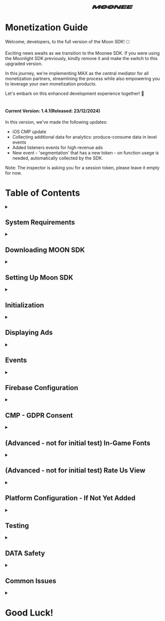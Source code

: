 &nbsp;&nbsp;&nbsp;&nbsp;&nbsp;&nbsp;&nbsp;&nbsp;&nbsp;&nbsp;&nbsp;&nbsp;&nbsp;&nbsp;&nbsp;&nbsp;&nbsp;&nbsp;&nbsp;&nbsp;&nbsp;&nbsp;&nbsp;&nbsp;&nbsp;&nbsp;&nbsp;&nbsp;&nbsp;&nbsp;&nbsp;&nbsp;&nbsp;&nbsp;&nbsp;&nbsp;&nbsp;&nbsp;&nbsp;&nbsp;&nbsp;&nbsp;&nbsp;&nbsp;&nbsp;&nbsp;&nbsp;&nbsp;&nbsp;&nbsp;&nbsp;&nbsp;&nbsp;&nbsp;&nbsp;&nbsp;&nbsp;&nbsp;&nbsp;&nbsp;&nbsp;&nbsp;&nbsp;&nbsp;&nbsp;&nbsp;&nbsp;&nbsp;&nbsp;&nbsp;&nbsp;&nbsp;&nbsp;&nbsp;&nbsp;&nbsp;&nbsp;&nbsp;&nbsp;&nbsp;&nbsp;&nbsp;&nbsp;&nbsp;&nbsp;&nbsp;&nbsp;&nbsp;&nbsp;&nbsp;&nbsp;&nbsp;&nbsp;&nbsp;&nbsp;&nbsp;&nbsp;&nbsp;&nbsp;&nbsp;&nbsp;&nbsp;&nbsp;&nbsp;&nbsp;&nbsp;&nbsp;&nbsp;&nbsp;&nbsp;&nbsp;&nbsp;&nbsp;&nbsp;&nbsp;&nbsp;&nbsp;&nbsp;&nbsp;&nbsp;&nbsp;&nbsp;&nbsp;&nbsp;&nbsp;&nbsp;&nbsp;&nbsp;&nbsp;&nbsp;&nbsp;&nbsp;&nbsp;&nbsp;&nbsp;&nbsp;&nbsp;&nbsp;&nbsp;&nbsp;&nbsp;&nbsp;&nbsp;&nbsp;&nbsp;&nbsp;&nbsp;&nbsp;&nbsp;&nbsp;&nbsp;&nbsp;&nbsp;&nbsp;&nbsp;&nbsp;&nbsp;&nbsp;&nbsp;&nbsp;&nbsp;&nbsp;&nbsp;&nbsp;&nbsp;&nbsp;&nbsp;&nbsp;&nbsp;&nbsp;&nbsp;&nbsp;&nbsp;&nbsp;&nbsp;&nbsp;&nbsp;&nbsp;&nbsp;&nbsp;&nbsp;&nbsp;&nbsp;&nbsp;&nbsp;&nbsp;&nbsp;&nbsp;&nbsp;&nbsp;&nbsp;&nbsp;&nbsp;&nbsp;&nbsp;&nbsp;&nbsp;&nbsp;&nbsp;![LOGO](images/logo.png) 


# Monetization Guide
Welcome, developers, to the full version of the Moon SDK! 🌕

Exciting news awaits as we transition to the Moonee SDK. If you were using the Moonlight SDK previously, kindly remove it and make the switch to this upgraded version.

In this journey, we're implementing MAX as the central mediator for all monetization partners, streamlining the process while also empowering you to leverage your own monetization products.

Let's embark on this enhanced development experience together! 🚀



#
#### Current Version: 1.4.1(Released: 23/12/2024)

In this version, we've made the following updates:

- iOS CMP update
- Collecting additional data for analytics: produce-consume data in level events
- Added listeners events for high revenue ads
- New event - 'segmentation' that has a new token - on function usege is needed, automatically collected by the SDK.

Note: The inspector is asking you for a session token, please leave it empty for now.

# Table of Contents
<details>
  <summary></summary>

1. [System Requirements](#system-requirements)
2. [Downloading MOON SDK](#downloading-moon-sdk)
3. [Setting Up Moon SDK](#setting-up-moon-sdk)
4. [Initialization](#initialization)
5. [Displaying Ads](#displaying-ads)  
   A. [Rewarded Video Ads](#rewarded-video-ads-api)  
   B. [Interstitial Ads](#interstitial-ads-api)  
   C. [Banner Ads](#banner-ads-api)
6. [Events](#events)  
  A. [Progression events](#progression-events)  
  B. [In-app purchase (IAP) Events](#in-app-purchase-iap-events)  
  C. [Segmentation Events](#segmentation-events)  
  D. [Custom Events](#custom-events)  
7. [Firebase Configuration](#firebase-configuration)
8. [CMP - GDPR Consent](#cmp---gdpr-consent)
9. [In-Game Fonts](#in-game-fonts)
10. [Rate Us View](#rate-us-view)
11. [Platform Configuration - If Not Yet Added](#platform-configuration---if-not-yet-added)  
    A. [Facebook](#facebook)  
    B. [Game Analytics](#game-analytics)
12. [DATA Safety](#data-safety)  
      A. [Android](#android)  
      B. [iOS](#ios)  
      C. [Facebbok Data Checkup](#facebbok-data-checkup)  
13. [Testing](#testing)
14. [Common Issues](#common-issues)

</details>


## System Requirements
<details>
  <summary></summary>
  
  - Unity Editor 2022 LTS version
  - Android:
    - Minimum SDK: Nougat 7.1 (API 25)
    - Scripting backend: IL2CPP
  - iOS:
    - Target minimum iOS Version: 13.0
    - Scripting backend: IL2CPP
  - Stores:
    - In order for us to have the optimal monetization, we will need you to add our web link in the stores:[https://moonee.io](#https://moonee.io)
    - On Google play it’s under Store Settings -> Website
    - On App Store it’s under Marketing URL in an App Version

      
</details>


## Downloading MOON SDK
<details>
  <summary></summary>
    
  Slack bot is sending the link if you will type `FULL_SDK` 
  
</details>
  

## Setting Up Moon SDK
<details>
  <summary></summary>

  1. Import MoonSDK.unitypackage into your unity project.<br>
   **Note: For initial test you only need to import these monetization adapters under "Mediated Networks":
     Mintegral, Facebook, ironSource, Unity Ads, BidMachine, AdMob, inMobi, Verve, Liftoff, Pangle, Smaato, DT Exchange, Moloco**
     
  3. Please note, that our SDK uses some iAP features, so iAP package should be installed from the package manager
  
  4. The MoonSDKScene must be the first in the list in the build settings, after initialization it will load the next scene in the list (with index 1).

     ![MoonSDKScene](images/MoonSDKScene.png)
     
  5. Open MoonSDK settings and fill in all app keys for analytics and advertising services, Please ensure you add **all** of them and **copy/paste** them to the correct location in the inspector.
  6. Press Check and Sync Settings button
     
     **Note:Make sure to copy/paste the tokens/ad IDs and not type them manually to avoid mistakes.**
     
    
     ![SyncSettings](images/SyncSettingsNew.png)

     
</details>
 
## Initialization
<details>
  <summary></summary>
Moon SDK is initialized automatically from the Moon SDK scene.
When downloding the Unity packge, you are getting in Apploving intergration manager the list of adaptors needed to bedownlieded. If we need any type of change (e.g not use one of them) your PM will tell you about it.
</details>

## Displaying Ads
<details>
  <summary></summary>

MoonSDK does support the following ad formats:

A. [Rewarded Video Ads](#rewarded-video-ads-api)  
B. [Interstitial Ads](#interstitial-ads-api)  
C. [Banner Ads](#banner-ads-api)

To use the advertisement manager add the following namespace: 
      using `Moonee.MoonSDK.Internal.Advertisement;`


### Rewarded video ads API:
<details>
  <summary>Expand</summary>

#### Showing a Rewarded Video:
Use the following method to display a rewarded video in your game:

```csharp

AdvertisementManager.ShowRewardedAd(
    () => 
    {
        // Ad start logic
    },
    () =>
    {
        // Ad finish logic
    },
    () =>
    {
        // Ad fail logic - show pop up that ad is not ready. 
    },
    () =>
    {
        // Reward logic
    },
    "rewardedVideoName" // Add Rewarded Video Name here!
);
```


---

#### (Advanced - not for initial test) Displaying High-Income Ads (Listeners events):
There are two important events in the AdvertisementManager class:

AdvertisementManager.OnHighSegmentationInterstitialReadyEventHandler;
AdvertisementManager.OnMediumSegmentationInterstitialReadyEventHandler;
AdvertisementManager.OnHighSegmentationRewardedVideoReadyEventHandler;
AdvertisementManager.OnMediumSegmentationRewardedVideoReadyEventHandler;

These events are called as soon as the high-income ad is loaded and ready to display, use these events to trigger high-income ads as soon as you can in your game. Note that when AdvertisementManager.OnHighSegmentationInterstitialReadyEventHandler is called, the interstitial ad timer is reset, the ads are ready to be shown immediately.

---

#### Key Notes:
1. **Always include the Rewarded Video Name**: When calling `ShowRewardedAd()`, ensure that you provide the correct video name (e.g., `"RV_more_coins"`). Missing the video name can cause issues with tracking.
2. **Handling interstitial ads**: If you notice that interstitial ads are being shown instead of rewarded videos, this is expected. The SDK might optimize revenue by choosing a more suitable ad format based on various factors.
3. **(Advanced - not for initial test) For High-income ads**, ensure that `OnHighSegmentationRewardedVideoReadyEventHandler` is set up and used to display these ads quickly. Note the method for interstitial high income is differnt than Rewarded Video.


</details>

  ### Interstitial ads API:
<details>
  <summary>Expand</summary>

#### Showing Interstitial ads:
Use the following method to display an interstitial in your game:

```csharp
       float AdvertisementManager.InterstitialTimer {get; private set;}
       double timeLeftForNextAd = AdvertisementManager.InterstitialTimer;

       AdvertisementManager.ShowInterstitial(
        () =>
        {
            //Ad start logic
        },
        () =>
        {
            //Add finish logic
        },
        () =>
        {
            //Ad fail logic - show pop up that ad is not ready. 
        });
```
---


#### Key Notes:
1. For High-income ads, ensure that `AdvertisementManager.OnHighSegmentationInterstitialReadyEventHandler` is set up and used to display these ads quickly.
2. When `AdvertisementManager.OnHighSegmentationInterstitialReadyEventHandler` is called, the interstitial ad timer is reset, and the ads are immediately ready to be shown.

</details>

  ### Banner Ads API:
<details>
  <summary>Expand</summary>

      AdvertisementManager.ShowBanner()
      
      AdvertisementManager.HideBanner();
      
</details>

</details>

## Events
<details>
  <summary></summary>
  
A. [Progression events](#progression-events)  
B. [In-app purchase (IAP) Events](#in-app-purchase-iap-events)  
C. [Segmentation Events](#segmentation-events)  
D. [Custom Events](#custom-events) 


---

### Progression Events

<details>
  <summary></summary>
  
**Level Progression Events:**  
We utilize two key events related to game level progression: `LevelDataStartEvent` and `LevelDataCompleteEvent`. These events are sent to Adjust and Game Analytics.

- `LevelDataStartEvent` is triggered at the beginning of the level.
- `LevelDataCompleteEvent` is triggered at the end of the level and contains all data related to the player's actions during the level.

The `LevelDataStartEvent` includes information about the time spent between levels (engagement time), while the `LevelDataCompleteEvent` contains data on everything that happened during the level.

The image below represents the event flow:  
![levels_order](images/levels_order.png)


#### **`LevelDataStartEvent`**  
This event is sent at the beginning of a level and includes data on the engagement time between levels. The following parameters are included:

1. **`levelNumber`** - Indicates the current level number.  
   - **Example:** If the player is starting level 3, send `3`.

2. **`coinsAmount`** – The player's current **balance** of the main currency.  
   - **Example:** If a player ended the last level with 30 coins and didn't spend any, send `30`. If the player had 30 coins but spent 15 in the store, send `15`.  
   - **Detailed scenario:** If I played level 1, during the level got 10 and lost 5. In the complete screen, I was given 2 more coins. You should send: `10-5+2 = 7`. If the player starts level 1 with 0 coins, send `0`.

3. **`producedCoinsAmount`** – The total number of coins earned during the **previous level** or **between** levels.  
   - **Example:** If the player earned 20 coins for completing a task and 10 coins from a bonus reward, send `30`. If no coins were produced, send `0`.

4. **`consumedCoinsAmount`** – The total number of coins spent during the **previous level** or **between** levels.  
   - **Example:** If the player spent 15 coins on an upgrade and 5 coins on a power-up, send `20`. If no coins were spent, send `0`. 

5. **`purchaseIDs`** – The IDs of in-app purchases made before starting this level, since the last time this event was sent.

Use the following function to send this event:

```csharp
MoonSDK.SendLevelDataStartEvent(levelIndex, coinsAmount,producedCoinsAmount,consumedCoinsAmount, purchaseIDs);
```

---

#### **`LevelDataCompleteEvent`**  
This event is sent at the end of a level and contains the following information:

1. **`levelNumber`** - Indicates the current level number.  
   - **Example:** If the player finishes level 5, send `5`.

2. **`result`** - Represents the outcome of the level.  
   - **Example:** Send `"win"` if the player completes the level successfully, or `"fail"` if they fail to complete it.

3. **`isContinueLevel`** - A boolean indicating whether the player continued the level from where they left off (`true`) or started it from the beginning (`false`).  
   - **Example:** If the player used a revive to continue the level, send `true`. If the level was played from the start, send `false`. For games without such features, this should default to `false`.

4. **`coinsAmount`** – Represents the player's current soft currency balance when the level ends.  
   - **Example:** If the player started with 10 coins, earned 20 coins, and spent 5 coins during the level, send `25` (`10 + 20 - 5`). If the player ends the level with no currency, send `0`.

5. **`producedCoinsAmount`** – The total number of coins earned during the level.  
   - **Example:** If the player earned 10 coins from rewards and 5 coins from bonuses, send `15`. If no coins were earned, send `0`.

6. **`consumedCoinsAmount`** – The total number of coins spent during the level.  
   - **Example:** If the player spent 5 coins on a power-up and 3 coins on an in-game item, send `8`. If no coins were spent, send `0`.

7. **`moves`** – Represents the number of moves made by the player during the level.  
   - **Example:** If the player made 25 moves before completing or failing the level, send `25`. If moves are not tracked in your game, this parameter can be omitted or set to `0`. 

8. **`customParameters`** – A `Dictionary<string, string>` where custom parameters can be tracked.  
   - **Key:** Represents the name of the custom parameter.  
   - **Value:** Represents the value of the parameter.  
   - **Example:** 
     ```json
     {
       "difficulty": "hard",
       "timeOfDay": "evening",
       "powerUpsUsed": "3"
     }
     ``` 
   Use this field to include additional game-specific data, such as the level's difficulty, the time of day the level was played, or any other relevant information. If no custom parameters are needed, send an empty dictionary. 

Use the following function to send this event:

```csharp
MoonSDK.SendLevelDataCompleteEvent(LevelStatus.complete, levelNumber, LevelResult.win, isContinueLevel, coinsAmount, producedCoinsAmount,consumedCoinsAmount, moves, customParamsDictionary);
```

---

#### ** (Advanced - not for initial test) In-Game Store**  
For tracking player interactions with the in-game store, use the following functions:

```csharp
MoonSDK.OpenInGameStore(); // Execute when user opens the store
MoonSDK.CloseInGameStore(); // Execute when user closes the store
```

---

#### **Rewarded Video Ads**  
Remember to add every Rewarded Video used in the game. Append `"rewardedVideoName"` to the function as described in the [Rewarded Video Ads API section](#rewarded-video-ads-api).

---

**Important Notes:**
- **A.** Ensure that a token is sent to Adjust for *each event*.
- **B.** Double-check that there are no spaces before or after the token.
- **C.** Always **copy/paste** the tokens to avoid errors.

</details>

--- 


### In-app purchase (IAP) Events:
<details>
  <summary></summary>

In-app purchase (IAP) Event contains the following parameters:  
1. `purchaseEventArgs`   
2. `iAPType` - Refer to the different types of in-app purchases:  
    A. `product` - consumable/non-consumable product single purchase.  
    B. `Subscription` - A product that allows users to purchase content for a defined period.     
3. `levelNunmber` -  Specifies the level where the in-app purchase was made. 


To accurately monitor in-app purchase (IAP) revenue through Adjust, ensure you've configured the Adjust app token and the IAP revenue event token within the Moon SDK settings.  

In order to validate purchases we need app google public key:
1. Log into the google play console: <a href="[url](https://play.google.com/console/u/0/developers )">Google Play Console</a>
2. Select your app from the list of apps
3. In the left panel click on "Monetize with play" -> "Monetization setup"
4. Scroll down the page and see the key under "Licensing"
   
1. Go to receipt Validation Obfuscator , **paste** the google public key of your app and press **“Obfuscate Google Play License Key”**.
![obfuscation](images/obfuscation.png)
2. Please ensure that the event is triggered from every available location where the product can be purchased. If users have the option to buy from both the in-game store and a popup, make sure the event is sent in both scenarios.  
3. If you don't have an in app in the game, send `string.Empty`
4. For IAP validation: Use the IAP catalog from Unity, and set correct ID (like on a store) also fill in store ID overrides for each product and google or iOS price in USD, with `.` and not `,` from decimal in every case.
![overrides](images/overrides.png)
5. After each successful purchase you need to send event to adjust:  

      ```MoonSDK.TrackAdjustRevenueEventAsync(args, subsription, "4");```


 

</details>

--- 

### Segmentation Events
<details>
  <summary></summary>

  These are automatically collected events by the MOON SDK, you don't need to use any function.
  The only thing that you should do is use the event token in the right place in the inspector. 
</details>

---

### (Advanced - not for initial test) Custom Events
<details>
  <summary></summary>
The following is only for advance games, that have a need for custom events:  
With Moon SDK you can send custom events to various analytics services
  
      MoonSDK.TrackCustomEvent("Event name", [Dictionary <string, object> eventProperties = null],
      [string type = null],
      [List < MoonSDK.AnalyticsProvider> analyticsProviders = null])
      
Call this method to track any custom event you want.  
eventName = the name of the event to track.  
Exsample:  
      
      MoonSDK.TrackCustomEvent("Event name", MoonSDK.AnalyticsProvider.Firebase);
  
</details>

---

</details>


## Firebase Configuration
<details>
  <summary></summary>

**We utilize Firebase for two primary purposes:**

1. User Acquisition: To facilitate proper integration within Google platforms, event data needs to be stored in Firebase.
2. A/B Testing via Remote Config: This powerful tool enables remote modification of parameters.

**Workflow:**

1. A designated team member, typically the Product Manager, will initiate a Firebase project for your game (do not create one yourself, as it may lead to improper UA usage).
2. You will receive configuration files (google-services.json for Android and GoogleService-Info.plist for iOS).
3. Integrate these files into your Unity project following the instructions provided below.


  
![UnityFirebase](images/AddingFirebaseToUnity.png)
![AssetesStreaming](images/AssetesStreamings.png)

**Firebase Remote Config** 

Moon SDK by default uses some default remote config values:
1. `int_grace_time`: Interstitials time grace - time grace untill first interstitial.
2. `int_grace_level`: Interstitials level grace - level grace untill first interstitial.
3. `cooldown_between_INTs`: Cooldown Between Interstitials -  timer (in seconds) for spaces between INTs.
4. `cooldown_after_RVs`: Cooldown After Rewarded Videos- time (in seconds) for INT AFTER watching a Rewarded video.( Replace cooldown_between_int ).
5. `show_int_if_fail`: Show Interstitial If Fail 	
`True`: player gets ads after each level, regardless of success status,
`False`:  player gets ads after success levels only.
6. `int_in_stage`: Interstitials In Stage,
`True`: player gets ads during stages
`False`: player gets ads after stages only

**Default values:**
`int_grace_time`: 0 sec
`int_grace_level`" 1
`cooldown_between_INTs`: 20 sec
`cooldown_after_RVs`: 20 sec
`show_int_if_fail`: False
`int_in_stage`: False

Note that `int_sessions_grace`, `cooldown_between_INTs`, `cooldown_after_RVs` are managed automatically by Moon SDK and you don’t need to do anything with that, but the rest values you need to check before showing ads.


        if(currentLevel > RemoteConfigValues.int_grace_level)
        {
            AdvertisementManager.ShowInterstitial();
        }



       if(RemoteConfigValues.Show_int_if_fail == true)
        {
            AdvertisementManager.ShowInterstitial();
        }


       if(RemoteConfigValues.INT_in_stage == true)
        {
            AdvertisementManager.ShowInterstitial();
        }

</details>

## CMP - GDPR Consent
<details>
  <summary></summary>
We utilize a CMP (Consent Management Platform) solution to obtain consent from users.   
Effective CMP implementations can potentially boost the value of users engaging with the game, potentially adding up to 50% of the ad's worth.
  
To use CMP in your project you need to fill in the Adjust Consent Token:  
![consentToken](images/consentToken.png)    

Consent precedes any other aspect of the SDK and the tutorial. We are dedicated to compliance with the highest regulatory standards in Europe, as outlined by the GDPR enforced by the IAB. Therefore, we are unable to implement the best practice of obtaining consent after the tutorial.
The CMP popup appears as follows: 
<details>
 <summary>ConsentPopUp</summary>
  
![welcome](images/welcome.png) 

</details>

Below you will find a code example how to pop up the consent window from your game,you will need to mute sounds and stop any ad timers.   
Create a consent button in settings screen in your game.  

![consentSetting](images/consent_setting.png)    


      private void ConsentsButtonPressed()
    {
        CMP.OpenSettingsScreen();
        CMP.eventHandler += OnConsentsChangesEventListener; // Don't forget to unsubscribe, you can use OnDestroy method for example
        // AdvertisementManager.PauseInterstitialTimer();
        // AudioController.PauseMusic(true);
    }
    private void OnConsentsChangesEventListener(int id, TCData TCData, bool isSuccess)
    {
        //AdvertisementManager.ResumeInterstitialTimer();
        //AudioController.PauseMusic(false);
    }

Check if the user is in the GDPR country

    if(!CheckGDPRCountry.CheckCountryForGDPR())
        {
    //Disable cmp pop-up
        } 

        
</details>  

## (Advanced - not for initial test) In-Game Fonts
<details>
  <summary></summary>  
In terms of in-game fonts, they must be official fonts from Google Fonts or Liberation Sans from Unity. Follow these steps to ensure compliance with font licensing:

1. Use only fonts from the Google Fonts library or Liberation Sans from Unity.
2. After selecting the relevant font, ensure you have the license for the game code as a text file.
3. Rename the license file to the following format: `Fontname_license.txt`.
4. Place both the font file and its license file in the Fonts directory of your project.
5. The most common font licenses are OFL (Open Font License) and Apache License.
6. Copy everything in the StreamingAssets directory to add a new licensed font, which will be automatically added to the build.
7. Fonts from Google Fonts can be used for both Android and iOS games. You can find them at [Google Fonts](https://fonts.google.com/).
8. Unity typically has two built-in fonts:
   * Liberation Sans (free to use)
   * Arial (note: Arial is not free to use)
9. Refer to the following guides for embedding custom fonts in games:
   * Unity - Manual: [Font Assets](https://docs.unity3d.com/Manual/class-Font.html).

By adhering to these guidelines, you ensure that your game uses licensed fonts responsibly and legally.

</details>

## (Advanced - not for initial test) Rate Us View
<details>
  <summary></summary>
  
You can open rate us screen using code example below

     MoonSDK.OpenRateUsScreen();

The SDK rate us logic is just a default one, You can overwrite it with your own UI and logic.
     
</details>

 ## Platform Configuration - If Not Yet Added
 
 <details>
  <summary></summary>
   
A. [Facebook](#facebook)  
B. [Game Analytics](#game-analytics)

### Facebook
 <details>
  <summary></summary>
   
#### 1: Creating a game in the [Facebook UI](https://developers.facebook.com/apps)

#### 2: Create an app

The following manual by Meta explains how to create an app: [Manual](https://developers.facebook.com/docs/development/create-an-app/)

When you need to choose the type of the app, choose "Other" > "Gaming app".

#### 3: Go to Settings > Basic and fill the needed info

#### 4: Create a valid privacy policy and User data deletion

  A. Create Privacy policy on: [this link](https://app-privacy-policy-generator.firebaseapp.com/)  
  B. After creating, download it and open it on Google Docs.  
  C. Under "File" choose "Publish to the web" and it will create you a Privacy Policy link.  
  D. Insert the created link on Both privacy policy and User data deletion sections, and choose the needed Category and Sub-Category (Hyper Casual, Hybrid etc.).
![Basic](images/facebookBasic.png)
#### 5: Choose and add your platform

  A. Android: fill the package name (it’s the bundle), and on iOS fill App’s ID and Bundle ID.  
  B. Other sections or to confirm ownership are not mandatory so don’t worry about it!  
  C. Click “Save Changes”.
  ![Android](images/Android.png)

#### 6: Activate your app

Make sure to set the status on the first row to "Live".
![live app](images/liveAppMeta.png)

#### 7: Add Moonee’s Ad Account ID

For us to be able to test your game, we need to connect it to our Ad Account:  
  a. Go to Settings -> Advanced and fill the needed info:  
  b. Scroll down to the section “Advertising Accounts” and insert Moonee’s Ad Account ID:`267507499172466`.
![account](images/AccountID.png)
#### 8: Verify data

You can download + open the app and check on FB Developer main dashboard if you’re seeing data of last date installs.

#### 9: Share in the Slack channel your FB App ID.

  </details>  

### Game Analytics
 <details>
  <summary></summary>

1. Create a Game analytics account and asset using this [link](https://tool.gameanalytics.com/login?redirect=%252F).
2. If your game is level-based, make sure to have the events:
   - `Start`
   - `Complete`
   - `Fail`
3. Make sure to have the level events naming in the format:
   - `Level0001`
   - `Level0002`
   (Make sure to start from level 0001 and not from 0000)
4. Grant us Admin access to the app on Game Analytics: 
   - Settings -> Users -> Invite users -> for this user erez@moonee.io
  </details>

 </details>

## Testing
<details>
  <summary></summary>

Get check for the following:
  - We get the following events:
    - `levelDataStart`
    - `levelDataComplete` events from the app
    - `consent` event
  - Test the build on a device in addition to the editor. Editor itself is not a sufficient environment.
</details>

## DATA Safety
<details>
  <summary></summary>

### Android
<details>
  <summary></summary>
To complete the Data Safety form required by the Google Store, please adhere to the following steps:

Access the Google Play Console for your application.
Navigate to the "Data safety" section within the console.
Answer the questions as below:  

**Overview:**  
Please read the following instructions carefully to ensure that you are not collecting data beyond the parameters outlined below. If, however, you find that you are inadvertently collecting additional data, please promptly contact us for further assistance. It is essential to adhere strictly to the specified data collection guidelines to maintain compliance and transparency with our policies.  

**Data collection and security:**  
Does your app collect or share any of the required user data types? _Yes_
  - Is all of the user data collected by your app encrypted in transit? _Yes_
  - Which of the following methods of account creation does your app support? _My app does not allow users to create an account_
  - Do you provide a way for users to request that their data is deleted? (Optional) _No_ 

**Data types:**  
Select all of the user data types collected or shared by your app.
- Location: _None_
- Personal info: _None_
- Financial info: _None_
- Health and fitness: _None_
- Messages: _None_
- Photos and videos: _None_
- Audio files: _None_
- Files and docs: _None_
- Calendar: _None_
- Contacts: _None_
- App activity: App interactions (Information about how a user interacts with your app. For example, the number of times they visit a page, or what they tap on.)
- Web browsing: _None_
- App info and performance: Crash logs
- Device or other IDs: Device or other IDs

**Data usage and handling** _Manage in the errow for both types:_

App Activity / App interactions:
  - Is this data collected, shared, or both? _Collected_
  - Is this data processed ephemerally? _Yes, this collected data is processed ephemerally_
  - Is this data required for your app, or can users choose whether it's collected? _Data collection is required_
  - Why is this user data collected? App functionality, Analytics, Advertising or marketing

Device or other IDs:
  - Is this data collected, shared, or both? _Collected_
  - Is this data processed ephemerally? _Yes, this collected data is processed ephemerally_
  - Is this data required for your app, or can users choose whether it's collected? _Data collection is required_
  - Why is this user data collected? _App functionality, Analytics, Advertising or marketing_
    
**Preview:**  
See that all of the above is correct, and press save.
If you can't see the save button, there are 3dots there, that "save" is one othe options in them.

</details>


### iOS
<details>
  <summary></summary>
To complete the Data Safety form required by the App Store, please adhere to the following steps:

Access the App Play Connect for your application.
Navigate to the "App Privacy" section within the console.
Answer the questions as below:  

**Privacy Policy**  
User Privacy Choices URL: Please provide Moonne's URL: https://moonee.io/privacy-policy/

**Data Collection**  
Do you or your third-party partners collect data from this app? _Yes, we collect data from this app_

**Data Types**  
- Contact Info: _None_
- Health & Fitness: _None_
- Financial Info: _None_
- Location: _None_
- Sensitive Info: _None_
- Contacts: _None_
- User Content: _None_
- Browsing History: _None_
- Search History: _None_
- Identifiers: _Device ID_
- Usage Data: _Product Interaction,Advertising Data_
- Diagnostics: _Crash Data, Performance Data_
- Surroundings: _None_
- Body: _None_
- Other Data: _None_


Identifiers/ Device ID:
- Indicate how device IDs collected from this app are being used by you or your third-party partners? _Third-Party Advertising,Developer’s Advertising or Marketing_
- Are the device IDs collected from this app linked to the user’s identity? _No, device IDs collected from this app are not linked to the user’s identity_
- Do you or your third-party partners use device IDs for tracking purposes? _Yes, we use device IDs for tracking purposes_

Usage Data/ Product Interaction:
- Indicate how Product Interaction collected from this app are being used by you or your third-party partners? _Third-Party Advertising, Developer’s Advertising or Marketing, Analytics,Product Personalization, App Functionality_
- Are the Product Interaction data collected from this app linked to the user’s identity? _No, Product Interaction data collected from this app are not linked to the user’s identity_
- Do you or your third-party partners use device IDs for tracking purposes? _Yes, we use device IDs for tracking purposes_

Usage Data/ Advertising Data:
- Indicate how Advertising Data collected from this app are being used by you or your third-party partners? _Third-Party Advertising,Developer’s Advertising or Marketing, Analytics,Product Personalization, App Functionality_
- Are the Advertising Data collected from this app linked to the user’s identity? _No, Advertising Data collected from this app are not linked to the user’s identity_
- Do you or your third-party partners use Advertising Data for tracking purposes? _Yes, we use Advertising Data for tracking purposes_

Diagnostics/ Crash Data:
- Indicate how crash data collected from this app are being used by you or your third-party partners? _Developer’s Advertising or Marketing, Analytics_
- Are the crash data collected from this app linked to the user’s identity? _No, crash data collected from this app are not linked to the user’s identity_
- Do you or your third-party partners use crash data for tracking purposes? _Yes, we use crash data for tracking purposes_

Diagnostics/ Performance Data:
- Indicate how performance data collected from this app are being used by you or your third-party partners? _Third-Party Advertising, Developer’s Advertising or Marketing, Analytics,Product Personalization, App Functionality_
- Are the performance data collected from this app linked to the user’s identity? _No, performance data collected from this app are not linked to the user’s identity_
- Do you or your third-party partners use performance data for tracking purposes? _Yes, we use performance data for tracking purposes_

</details>  

### Facebbok Data checkup 
<details>
  <summary></summary>
  
In case the Facebook UI is asking to craete data check up, use the following:  
Go to [https://developers.facebook.com/]  
Sign in and go to the app, the Data checkup will pop up  
1. Click on your app and press next  
![FB1](images/FB1.png)  
2. Under Do you have data controller choose No, Add data processor  
![FB2](images/FB2.png)  
3. Insert Moonee Publishing LTD as your data processor. From the category choose Advertising and Analytics and measurement. From the list of countries choose Israel and Poland  
![FB3](images/FB3.png)  
![FB4](images/FB4.png)  
4. For Have you provided the personal data of user to public authorities choose No, and for Which of the following processes do you have in place choose Required review of the legality of these requests and press next/  
![FB5](images/FB5.png)  
5. Tick all the boxes and press next.  
![FB6](images/FB6.png)  
6. Insert the Google Play store link and fill in the answers to the rest of the questions as following:  
![FB7](images/FB7.png)  
7. Same for iOS, insert the App Store link and fill in the answesr to the rest of the questions as following:  
![FB8](images/FB8.png)  
8. Tick the box and finish the checkup  
![FB9](images/FB9.png)  

</details>
</details>

## Common Issues
<details>
  <summary></summary>  
Commen issues can be found here as well as in the "issue" section.  
Please add your comments there as well, to allow other to gain from it.  

**Importnat comments:**
1. Please remove External Dependency manager folder from the project and import the latest one.
2. After adding the keys and tokens, make sure **not** to disable the checkmarks for the basic.
3. Plaese copy/paste the keys without space to avoid mistakes
4. Use both methods of progression events: to Adjust and to Game Analytics. Soon we will be changing it to one method sending to both platforms.
5. When updating the SDK version, pleaese remove MoonSDK folder and after that import the new package.
6. If you don't have an in app in the game, send string.Empty  
7. If IAP event is arriving, but missing the level_name or number (depend on SDK version, reimport the package as shown in the picture below.
![reimportPackage](images/reimportPackage.png)
8. The SDK rate us logic is just a default one, You can overwrite it with your own UI and logic.
9. `PurchaseEventArg`s error:You need to install iAP plugin via package manager.
10. `NewtonSoft` error: import `NewtonSoft.Json.dll` library under plugins folder
11. If you see interstitial ads being displayed instead of rewarded videos, this is intentional. In some cases, the SDK will identify a more revenue-optimizing option and utilize it.
   
</details>

# Good Luck! 


